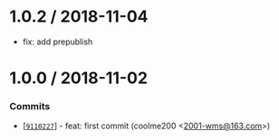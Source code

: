 
1.0.2 / 2018-11-04
==================

  * fix: add prepublish

1.0.0 / 2018-11-02
==================

### Commits

  * [[`9110227`](https://github.com/eggjs/jar2proxy/commit/9110227fd54071e41d341bc39760182b8d746b2c)] - feat: first commit (coolme200 <<2001-wms@163.com>>)
